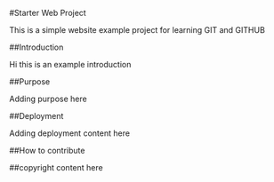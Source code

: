 #Starter Web Project

This is a simple website example project for learning GIT and GITHUB

##Introduction

Hi this is an example introduction

##Purpose

Adding purpose here

##Deployment

Adding deployment content here 

##How to contribute

##copyright
content here
